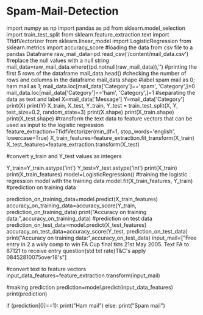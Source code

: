 # Spam-Mail-Detection
import numpy as np
import pandas as pd
from sklearn.model_selection import train_test_split
from sklearn.feature_extraction.text import TfidfVectorizer
from sklearn.linear_model import LogisticRegression
from sklearn.metrics import accuracy_score
#loading the data from csv file to a pandas Dataframe
raw_mail_data=pd.read_csv('/content/mail_data.csv')
#replace the null values with a null string
mail_data=raw_mail_data.where((pd.notnull(raw_mail_data)),'')
#printing the first 5 rows of the dataframe
mail_data.head()
#checking the number of rows and columns in the dataframe
mail_data.shape
#label spam mail as 0; ham mail as 1;
mail_data.loc[mail_data['Category']=='spam', 'Category',]=0
mail_data.loc[mail_data['Category']=='ham', 'Category',]=1
#separating the data as text and label
X=mail_data['Message']
Y=mail_data['Category']
print(X)
print(Y)
X_train, X_test, Y_train, Y_test = train_test_split(X, Y, test_size=0.2, random_state=3)
print(X.shape)
print(X_train.shape)
print(X_test.shape)
#transform the text data to feature vectors that can be used as input to the logistic regression
feature_extraction=TfidfVectorizer(min_df=1, stop_words='english', lowercase=True)
X_train_features=feature_extraction.fit_transform(X_train)
X_test_features=feature_extraction.transform(X_test)

#convert y_train and Y_test values as integers

Y_train=Y_train.astype('int')
Y_test=Y_test.astype('int')
print(X_train)
print(X_train_features)
model=LogisticRegression()
#training the logistic regression model with the training data
model.fit(X_train_features, Y_train)
#prediction on training data

prediction_on_training_data=model.predict(X_train_features)
accuracy_on_training_data=accuracy_score(Y_train, prediction_on_training_data)
print("Accuracy on training data:",accuracy_on_training_data)
#prediction on test data
prediction_on_test_data=model.predict(X_test_features)
accuracy_on_test_data=accuracy_score(Y_test, prediction_on_test_data)
print("Accuracy on training data:",accuracy_on_test_data)
input_mail=["Free entry in 2 a wkly comp to win FA Cup final tkts 21st May 2005. Text FA to 87121 to receive entry question(std txt rate)T&C's apply 08452810075over18's"]

#convert text to feature vectors
input_data_features=feature_extraction.transform(input_mail)

#making prediction
prediction=model.predict(input_data_features)
print(prediction)

if (prediction[0]==1):
  print("Ham mail")
else:
  print("Spam mail")
